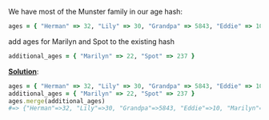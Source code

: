 We have most of the Munster family in our age hash:

```ruby
ages = { "Herman" => 32, "Lily" => 30, "Grandpa" => 5843, "Eddie" => 10 }
```

add ages for Marilyn and Spot to the existing hash

```ruby
additional_ages = { "Marilyn" => 22, "Spot" => 237 }
```

<ins>**Solution**</ins>: 

```ruby
ages = { "Herman" => 32, "Lily" => 30, "Grandpa" => 5843, "Eddie" => 10 }
additional_ages = { "Marilyn" => 22, "Spot" => 237 }
ages.merge(additional_ages)
#=> {"Herman"=>32, "Lily"=>30, "Grandpa"=>5843, "Eddie"=>10, "Marilyn"=>22, "Spot"=>237}
```

